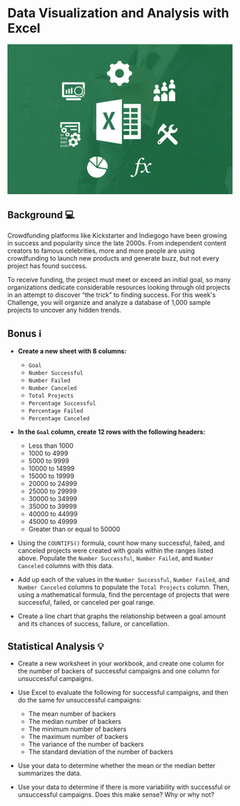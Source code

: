 # Data Visualization and Analysis with Excel 

![GitHub excel_image](https://github.com/fgsalomao/Excel/blob/main/excel_image.png)

## Background :computer:

Crowdfunding platforms like Kickstarter and Indiegogo have been growing in success and popularity since the late 2000s. From independent content creators to famous celebrities, more and more people are using crowdfunding to launch new products and generate buzz, but not every project has found success.

To receive funding, the project must meet or exceed an initial goal, so many organizations dedicate considerable resources looking through old projects in an attempt to discover “the trick” to finding success. For this week's Challenge, you will organize and analyze a database of 1,000 sample projects to uncover any hidden trends.

## Bonus :information_source:

* **Create a new sheet with 8 columns:**

  * `Goal`
  * `Number Successful`
  * `Number Failed`
  * `Number Canceled`
  * `Total Projects`
  * `Percentage Successful`
  * `Percentage Failed`
  * `Percentage Canceled`

* **In the `Goal` column, create 12 rows with the following headers:**

  * Less than 1000
  * 1000 to 4999
  * 5000 to 9999
  * 10000 to 14999
  * 15000 to 19999
  * 20000 to 24999
  * 25000 to 29999
  * 30000 to 34999
  * 35000 to 39999
  * 40000 to 44999
  * 45000 to 49999
  * Greater than or equal to 50000

* Using the `COUNTIFS()` formula, count how many successful, failed, and canceled projects were created with goals within the ranges listed above. Populate the `Number Successful`, `Number Failed`, and `Number Canceled` columns with this data.

* Add up each of the values in the `Number Successful`, `Number Failed`, and `Number Canceled` columns to populate the `Total Projects` column. Then, using a mathematical formula, find the percentage of projects that were successful, failed, or canceled per goal range.

* Create a line chart that graphs the relationship between a goal amount and its chances of success, failure, or cancellation.

## Statistical Analysis :bulb:

* Create a new worksheet in your workbook, and create one column for the number of backers of successful campaigns and one column for unsuccessful campaigns.

* Use Excel to evaluate the following for successful campaigns, and then do the same for unsuccessful campaigns:

  * The mean number of backers
  * The median number of backers
  * The minimum number of backers
  * The maximum number of backers
  * The variance of the number of backers
  * The standard deviation of the number of backers
  
* Use your data to determine whether the mean or the median better summarizes the data.

* Use your data to determine if there is more variability with successful or unsuccessful campaigns. Does this make sense? Why or why not?
